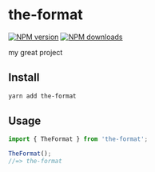 # the-format

[![NPM version](https://badgen.net/npm/v/the-format)](https://npmjs.com/package/the-format)
[![NPM downloads](https://badgen.net/npm/dm/the-format)](https://npmjs.com/package/the-format)

my great project

## Install

```bash
yarn add the-format
```

## Usage

```js
import { TheFormat } from 'the-format';

TheFormat();
//=> the-format
```

